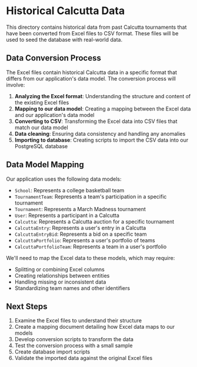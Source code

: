 # Historical Calcutta Data

This directory contains historical data from past Calcutta tournaments that have been converted from Excel files to CSV format. These files will be used to seed the database with real-world data.

## Data Conversion Process

The Excel files contain historical Calcutta data in a specific format that differs from our application's data model. The conversion process will involve:

1. **Analyzing the Excel format**: Understanding the structure and content of the existing Excel files
2. **Mapping to our data model**: Creating a mapping between the Excel data and our application's data model
3. **Converting to CSV**: Transforming the Excel data into CSV files that match our data model
4. **Data cleaning**: Ensuring data consistency and handling any anomalies
5. **Importing to database**: Creating scripts to import the CSV data into our PostgreSQL database

## Data Model Mapping

Our application uses the following data models:

- `School`: Represents a college basketball team
- `TournamentTeam`: Represents a team's participation in a specific tournament
- `Tournament`: Represents a March Madness tournament
- `User`: Represents a participant in a Calcutta
- `Calcutta`: Represents a Calcutta auction for a specific tournament
- `CalcuttaEntry`: Represents a user's entry in a Calcutta
- `CalcuttaEntryBid`: Represents a bid on a specific team
- `CalcuttaPortfolio`: Represents a user's portfolio of teams
- `CalcuttaPortfolioTeam`: Represents a team in a user's portfolio

We'll need to map the Excel data to these models, which may require:

- Splitting or combining Excel columns
- Creating relationships between entities
- Handling missing or inconsistent data
- Standardizing team names and other identifiers

## Next Steps

1. Examine the Excel files to understand their structure
2. Create a mapping document detailing how Excel data maps to our models
3. Develop conversion scripts to transform the data
4. Test the conversion process with a small sample
5. Create database import scripts
6. Validate the imported data against the original Excel files 